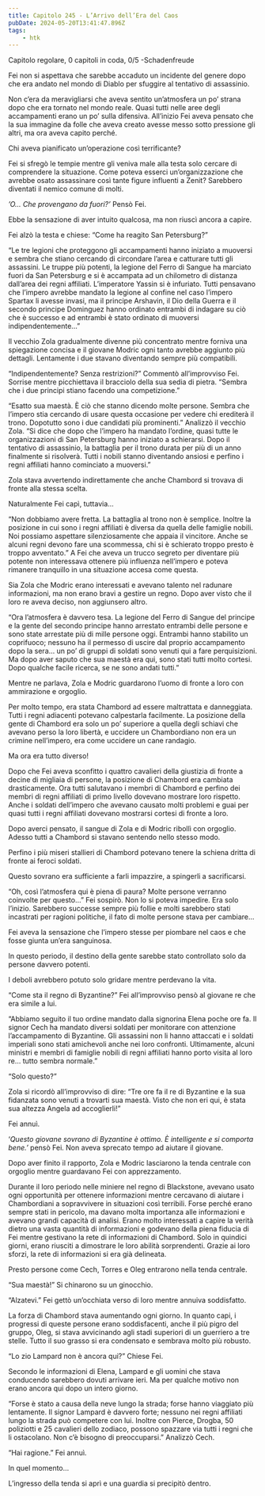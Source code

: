 ```yaml
---
title: Capitolo 245 - L’Arrivo dell’Era del Caos
pubDate: 2024-05-20T13:41:47.896Z
tags:
    - htk
---
```


Capitolo regolare,
0 capitoli in coda, 0/5
-Schadenfreude

Fei non si aspettava che sarebbe accaduto un incidente del genere dopo che era andato nel mondo di Diablo per sfuggire al tentativo di assassinio.

Non c’era da meravigliarsi che aveva sentito un’atmosfera un po’ strana dopo che era tornato nel mondo reale. Quasi tutti nelle aree degli accampamenti erano un po’ sulla difensiva. All’inizio Fei aveva pensato che la sua immagine da folle che aveva creato avesse messo sotto pressione gli altri, ma ora aveva capito perché.

Chi aveva pianificato un’operazione così terrificante?

Fei si sfregò le tempie mentre gli veniva male alla testa solo cercare di comprendere la situazione. Come poteva esserci un’organizzazione che avrebbe osato assassinare così tante figure influenti a Zenit? Sarebbero diventati il nemico comune di molti.

<em>’O… Che provengano da fuori?’</em> Pensò Fei.

Ebbe la sensazione di aver intuito qualcosa, ma non riuscì ancora a capire.

Fei alzò la testa e chiese: “Come ha reagito San Petersburg?”

“Le tre legioni che proteggono gli accampamenti hanno iniziato a muoversi e sembra che stiano cercando di circondare l’area e catturare tutti gli assassini. Le truppe più potenti, la legione del Ferro di Sangue ha marciato fuori da San Petersburg e si è accampata ad un chilometro di distanza dall’area dei regni affiliati. L’imperatore Yassin si è infuriato. Tutti pensavano che l’impero avrebbe mandato la legione al confine nel caso l’impero Spartax li avesse invasi, ma il principe Arshavin, il Dio della Guerra e il secondo principe Dominguez hanno ordinato entrambi di indagare su ciò che è successo e ad entrambi è stato ordinato di muoversi indipendentemente…”

Il vecchio Zola gradualmente divenne più concentrato mentre forniva una spiegazione concisa e il giovane Modric ogni tanto avrebbe aggiunto più dettagli. Lentamente i due stavano diventando sempre più compatibili.

“Indipendentemente? Senza restrizioni?” Commentò all’improvviso Fei. Sorrise mentre picchiettava il bracciolo della sua sedia di pietra. “Sembra che i due principi stiano facendo una competizione.”

“Esatto sua maestà. È ciò che stanno dicendo molte persone. Sembra che l’impero stia cercando di usare questa occasione per vedere chi erediterà il trono. Dopotutto sono i due candidati più prominenti.” Analizzò il vecchio Zola. “Si dice che dopo che l’impero ha mandato l’ordine, quasi tutte le organizzazioni di San Petersburg hanno iniziato a schierarsi. Dopo il tentativo di assassinio, la battaglia per il trono durata per più di un anno finalmente si risolverà. Tutti i nobili stanno diventando ansiosi e perfino i regni affiliati hanno cominciato a muoversi.”

Zola stava avvertendo indirettamente che anche Chambord si trovava di fronte alla stessa scelta.

Naturalmente Fei capì, tuttavia…

“Non dobbiamo avere fretta. La battaglia al trono non è semplice. Inoltre la posizione in cui sono i regni affiliati è diversa da quella delle famiglie nobili. Noi possiamo aspettare silenziosamente che appaia il vincitore. Anche se alcuni regni devono fare una scommessa, chi si è schierato troppo presto è troppo avventato.” A Fei che aveva un trucco segreto per diventare più potente non interessava ottenere più influenza nell’impero e poteva rimanere tranquillo in una situazione accesa come questa.

Sia Zola che Modric erano interessati e avevano talento nel radunare informazioni, ma non erano bravi a gestire un regno. Dopo aver visto che il loro re aveva deciso, non aggiunsero altro.

“Ora l’atmosfera è davvero tesa. La legione del Ferro di Sangue del principe e la gente del secondo principe hanno arrestato entrambi delle persone e sono state arrestate più di mille persone oggi. Entrambi hanno stabilito un coprifuoco; nessuno ha il permesso di uscire dal proprio accampamento dopo la sera… un po’ di gruppi di soldati sono venuti qui a fare perquisizioni. Ma dopo aver saputo che sua maestà era qui, sono stati tutti molto cortesi. Dopo qualche facile ricerca, se ne sono andati tutti.”

Mentre ne parlava, Zola e Modric guardarono l’uomo di fronte a loro con ammirazione e orgoglio.

Per molto tempo, era stata Chambord ad essere maltrattata e danneggiata. Tutti i regni adiacenti potevano calpestarla facilmente. La posizione della gente di Chambord era solo un po’ superiore a quella degli schiavi che avevano perso la loro libertà, e uccidere un Chambordiano non era un crimine nell’impero, era come uccidere un cane randagio.

Ma ora era tutto diverso!

Dopo che Fei aveva sconfitto i quattro cavalieri della giustizia di fronte a decine di migliaia di persone, la posizione di Chambord era cambiata drasticamente. Ora tutti salutavano i membri di Chambord e perfino dei membri di regni affiliati di primo livello dovevano mostrare loro rispetto. Anche i soldati dell’impero che avevano causato molti problemi e guai per quasi tutti i regni affiliati dovevano mostrarsi cortesi di fronte a loro.

Dopo averci pensato, il sangue di Zola e di Modric ribollì con orgoglio. Adesso tutti a Chambord si stavano sentendo nello stesso modo.

Perfino i più miseri stallieri di Chambord potevano tenere la schiena dritta di fronte ai feroci soldati.

Questo sovrano era sufficiente a farli impazzire, a spingerli a sacrificarsi.

“Oh, così l’atmosfera qui è piena di paura? Molte persone verranno coinvolte per questo…” Fei sospirò. Non lo si poteva impedire. Era solo l’inizio. Sarebbero successe sempre più follie e molti sarebbero stati incastrati per ragioni politiche, il fato di molte persone stava per cambiare…

Fei aveva la sensazione che l’impero stesse per piombare nel caos e che fosse giunta un’era sanguinosa.

In questo periodo, il destino della gente sarebbe stato controllato solo da persone davvero potenti.

I deboli avrebbero potuto solo gridare mentre perdevano la vita.

“Come sta il regno di Byzantine?” Fei all’improvviso pensò al giovane re che era simile a lui.

“Abbiamo seguito il tuo ordine mandato dalla signorina Elena poche ore fa. Il signor Cech ha mandato diversi soldati per monitorare con attenzione l’accampamento di Byzantine. Gli assassini non li hanno attaccati e i soldati imperiali sono stati amichevoli anche nei loro confronti. Ultimamente, alcuni ministri e membri di famiglie nobili di regni affiliati hanno porto visita al loro re… tutto sembra normale.”

“Solo questo?”

Zola si ricordò all’improvviso di dire: “Tre ore fa il re di Byzantine e la sua fidanzata sono venuti a trovarti sua maestà. Visto che non eri qui, è stata sua altezza Angela ad accoglierli!”

Fei annuì.

‘<em>Questo giovane sovrano di Byzantine è ottimo. È intelligente e si comporta bene.’</em> pensò Fei. Non aveva sprecato tempo ad aiutare il giovane.

Dopo aver finito il rapporto, Zola e Modric lasciarono la tenda centrale con orgoglio mentre guardavano Fei con apprezzamento.

Durante il loro periodo nelle miniere nel regno di Blackstone, avevano usato ogni opportunità per ottenere informazioni mentre cercavano di aiutare i Chambordiani a sopravvivere in situazioni così terribili. Forse perché erano sempre stati in pericolo, ma davano molta importanza alle informazioni e avevano grandi capacità di analisi. Erano molto interessati a capire la verità dietro una vasta quantità di informazioni e godevano della piena fiducia di Fei mentre gestivano la rete di informazioni di Chambord. Solo in quindici giorni, erano riusciti a dimostrare le loro abilità sorprendenti. Grazie ai loro sforzi, la rete di informazioni si era già delineata.

Presto persone come Cech, Torres e Oleg entrarono nella tenda centrale.

“Sua maestà!” Si chinarono su un ginocchio.

“Alzatevi.” Fei gettò un’occhiata verso di loro mentre annuiva soddisfatto.

La forza di Chambord stava aumentando ogni giorno. In quanto capi, i progressi di queste persone erano soddisfacenti, anche il più pigro del gruppo, Oleg, si stava avvicinando agli stadi superiori di un guerriero a tre stelle. Tutto il suo grasso si era condensato e sembrava molto più robusto.

“Lo zio Lampard non è ancora qui?” Chiese Fei.

Secondo le informazioni di Elena, Lampard e gli uomini che stava conducendo sarebbero dovuti arrivare ieri. Ma per qualche motivo non erano ancora qui dopo un intero giorno.

“Forse è stato a causa della neve lungo la strada; forse hanno viaggiato più lentamente. Il signor Lampard è davvero forte; nessuno nei regni affiliati lungo la strada può competere con lui. Inoltre con Pierce, Drogba, 50 poliziotti e 25 cavalieri dello zodiaco, possono spazzare via tutti i regni che li ostacolano. Non c’è bisogno di preoccuparsi.” Analizzò Cech.

“Hai ragione.” Fei annuì.

In quel momento…

L’ingresso della tenda si aprì e una guardia si precipitò dentro.



